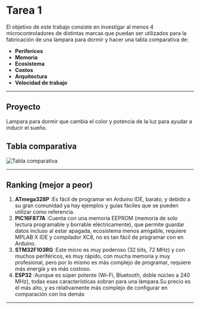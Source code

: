 # Tarea 1 

 El objetivo de este trabajo consiste en investigar al menos 4 microcontroladores de distintas marcas que puedan ser utilizados para la fabricación de una lampara para dormir y hacer una tabla comparativa de:

- **Perifericos**  
- **Memoria** 
- **Ecosistema** 
- **Costos** 
- **Arquitectura** 
- **Velocidad de trabajo** 

---

## Proyecto
Lampara para dormir que cambia el color y potencia de la luz para ayudar a inducir el sueño.

## Tabla comparativa

![Tabla comparativa](../../recursos/imgs/Tabla%20comparativa%20primer%20tarea.png)

---

## Ranking (mejor a peor)
1. **ATmega328P** :Es fácil de programar en Arduino IDE, barato, y debido a su gran comunidad ya hay ejemplos y guías fáciles que se pueden utilizar como referencia.
2. **PIC16F877A** :Cuenta con una memoria EEPROM (memoria de solo lectura programable y borrable eléctricamente), que permite guardar datos incluso al estar apagada, ecosistema menos amigable, requiere MPLAB X IDE y compilador XC8, no es tan fácil de programar con en Arduino.
3. **STM32F103RG** :Este micro es muy poderoso (32 bits, 72 MHz) y con muchos periféricos, es muy rápido, con mucha memoria y muy profesional, pero por lo mismo es más complejo de programar, requiere más energía y es más costoso.
4. **ESP32** :Aunque es súper potente (Wi-Fi, Bluetooth, doble núcleo a 240 MHz), todas esas características sobran para una lámpara.Su precio es el más alto, y es relativamente más complejo de configurar en comparación con los demás

---




